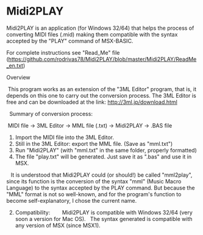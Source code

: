 # Midi2PLAY
Midi2PLAY is an application (for Windows 32/64) that helps the process of converting MIDI files (.mid) making them compatible with the syntax accepted by the "PLAY" command of MSX-BASIC.

For complete instructions see "Read_Me" file (https://github.com/rodrivas78/Midi2PLAY/blob/master/Midi2PLAY/ReadMe_en.txt)

  Overview

 This program works as an extension of the "3ML Editor" program, that is, it depends on this one to carry out the conversion process. The 3ML Editor is free and can be downloaded at the link: http://3ml.jp/download.html

  Summary of conversion process:

 MIDI file -> 3ML Editor -> MML file (.txt) -> Midi2PLAY -> .BAS file

1) Import the MIDI file into the 3ML Editor.
2) Still in the 3ML Editor: export the MML file. (Save as "mml.txt")
3) Run "Midi2PLAY" (with "mml.txt" in the same folder, properly formatted)
4) The file "play.txt" will be generated. Just save it as ".bas" and use it in MSX.

   It is understood that Midi2PLAY could (or should!) be called "mml2play", since its function is the conversion of the syntax "mml" (Music Macro Language) to the syntax accepted by the PLAY command. But because the "MML" format is not so well-known, and for the program's function to become self-explanatory, I chose the current name.


2. Compatibility:
    
  Midi2PLAY is compatible with Windows 32/64 (very soon a version for Mac OS).
  The syntax generated is compatible with any version of MSX (since MSX1).

